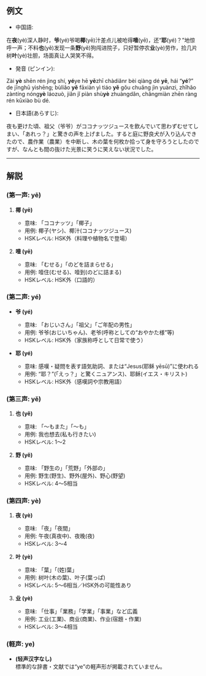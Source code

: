 ## 例文
* 中国語:

在**夜**(yè)深人静时，**爷**(yé)爷喝**椰**(yē)汁差点儿被呛得**噎**(yē)，还“**耶**(yé)？”地惊呼一声；不料**也**(yě)发现一条**野**(yě)狗闯进院子，只好暂停农**业**(yè)劳作，捡几片树**叶**(yè)壮胆，场面真让人哭笑不得。

* 発音 (ピンイン):

Zài **yè** shēn rén jìng shí, **yé**ye hē **yē**zhī chàdiǎnr bèi qiàng dé **yē**, hái “**yé**?” de jīnghū yìshēng; bùliǎo **yě** fāxiàn yì tiáo **yě** gǒu chuǎng jìn yuànzi, zhǐhǎo zàntíng nóng**yè** láozuò, jiǎn jǐ piàn shù**yè** zhuàngdǎn, chǎngmiàn zhēn ràng rén kūxiào bù dé.

* 日本語(あらすじ):

夜も更けた頃、祖父（爷爷）がココナッツジュースを飲んでいて思わずむせてしまい、「あれっ？」と驚きの声を上げました。すると庭に野良犬が入り込んできたので、農作業（農業）を中断し、木の葉を何枚か拾って身を守ろうとしたのですが、なんとも間の抜けた光景に笑うに笑えない状況でした。

---

## 解説

### (第一声: yē)
1. **椰 (yē)**
   - 意味: 「ココナッツ」「椰子」  
   - 用例: 椰子(ヤシ)、椰汁(ココナッツジュース)  
   - HSKレベル: HSK外（料理や植物名で登場）

2. **噎 (yē)**
   - 意味: 「むせる」「のどを詰まらせる」  
   - 用例: 噎住(むせる)、噎到(のどに詰まる)  
   - HSKレベル: HSK外（口語的）

### (第二声: yé)
- **爷 (yé)**
   - 意味: 「おじいさん」「祖父」「ご年配の男性」  
   - 用例: 爷爷(おじいちゃん)、老爷(呼称としての“おやかた様”等)  
   - HSKレベル: HSK外（家族称呼として日常で使う）

- **耶 (yé)**  
   - 意味: 感嘆・疑問を表す語気助詞、または“Jesus(耶稣 yēsū)”に使われる  
   - 用例: “耶？”(「えっ？」と驚くニュアンス)、耶稣(イエス・キリスト)  
   - HSKレベル: HSK外（感嘆詞や宗教用語）

### (第三声: yě)
1. **也 (yě)**
   - 意味: 「〜もまた」「〜も」  
   - 用例: 我也想去(私も行きたい)  
   - HSKレベル: 1〜2

2. **野 (yě)**
   - 意味: 「野生の」「荒野」「外部の」  
   - 用例: 野生(野生)、野外(屋外)、野心(野望)  
   - HSKレベル: 4〜5相当

### (第四声: yè)
1. **夜 (yè)**
   - 意味: 「夜」「夜間」  
   - 用例: 午夜(真夜中)、夜晚(夜)  
   - HSKレベル: 3〜4

2. **叶 (yè)**
   - 意味: 「葉」「(姓)葉」  
   - 用例: 树叶(木の葉)、叶子(葉っぱ)  
   - HSKレベル: 5〜6相当／HSK外の可能性あり

3. **业 (yè)**
   - 意味: 「仕事」「業務」「学業」「事業」など広義  
   - 用例: 工业(工業)、商业(商業)、作业(宿題・作業)  
   - HSKレベル: 3〜4相当

### (軽声: ye)
- **(轻声汉字なし)**  
  標準的な辞書・文献では“ye”の軽声形が掲載されていません。
